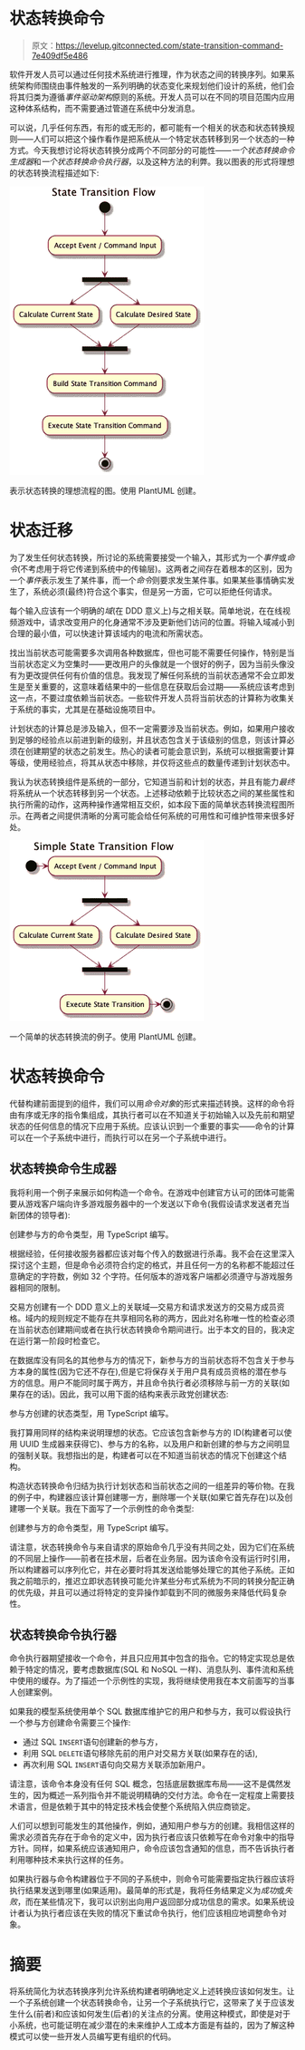 # 状态转换命令

> 原文：<https://levelup.gitconnected.com/state-transition-command-7e409df5e486>

软件开发人员可以通过任何技术系统进行推理，作为状态之间的转换序列。如果系统架构师围绕由事件触发的一系列明确的状态变化来规划他们设计的系统，他们会将其归类为遵循*事件驱动架构*原则的系统。开发人员可以在不同的项目范围内应用这种体系结构，而不需要通过管道在系统中分发消息。

可以说，几乎任何东西，有形的或无形的，都可能有一个相关的状态和状态转换规则——人们可以把这个操作看作是把系统从一个特定状态转移到另一个状态的一种方式。今天我想讨论将状态转换分成两个不同部分的可能性——*一个状态转换命令生成器*和*一个状态转换命令执行器*，以及这种方法的利弊。我以图表的形式将理想的状态转换流程描述如下:

![](img/50851ea3bdce44dd3e17db330e7e1717.png)

表示状态转换的理想流程的图。使用 PlantUML 创建。

# 状态迁移

为了发生任何状态转换，所讨论的系统需要接受一个输入，其形式为一个*事件*或*命令*(不考虑用于将它传递到系统中的传输层)。这两者之间存在着根本的区别，因为一个*事件*表示发生了某件事，而一个*命令*则要求发生某件事。如果某些事情确实发生了，系统必须(最终)符合这个事实，但是另一方面，它可以拒绝任何请求。

每个输入应该有一个明确的*域*(在 DDD 意义上)与之相关联。简单地说，在在线视频游戏中，请求改变用户的化身通常不涉及更新他们访问的位置。将输入域减小到合理的最小值，可以快速计算该域内的电流和所需状态。

找出当前状态可能需要多次调用各种数据库，但也可能不需要任何操作，特别是当当前状态定义为空集时——更改用户的头像就是一个很好的例子，因为当前头像没有为更改提供任何有价值的信息。我发现了解任何系统的当前状态通常不会立即发生是至关重要的，这意味着结果中的一些信息在获取后会过期——系统应该考虑到这一点，不要过度依赖当前状态。一些软件开发人员将当前状态的计算称为收集关于系统的事实，尤其是在基础设施项目中。

计划状态的计算总是涉及输入，但不一定需要涉及当前状态。例如，如果用户接收到足够的经验点以前进到新的级别，并且状态包含关于该级别的信息，则该计算必须在创建期望的状态之前发生。热心的读者可能会意识到，系统可以根据需要计算等级，使用经验点，将其从状态中移除，并仅将这些点的数量传递到计划状态中。

我认为状态转换组件是系统的一部分，它知道当前和计划的状态，并且有能力*最终*将系统从一个状态转移到另一个状态。上述移动依赖于比较状态之间的某些属性和执行所需的动作，这两种操作通常相互交织，如本段下面的简单状态转换流程图所示。在两者之间提供清晰的分离可能会给任何系统的可用性和可维护性带来很多好处。

![](img/e19534880166e30b43548335daeed6d4.png)

一个简单的状态转换流的例子。使用 PlantUML 创建。

# 状态转换命令

代替构建前面提到的组件，我们可以用*命令对象*的形式来描述转换。这样的命令将由有序或无序的指令集组成，其执行者可以在不知道关于初始输入以及先前和期望状态的任何信息的情况下应用于系统。应该认识到一个重要的事实——命令的计算可以在一个子系统中进行，而执行可以在另一个子系统中进行。

## 状态转换命令生成器

我将利用一个例子来展示如何构造一个命令。在游戏中创建官方认可的团体可能需要从游戏客户端向许多游戏服务器中的一个发送以下命令(我假设请求发送者充当新团体的领导者):

创建参与方的命令类型，用 TypeScript 编写。

根据经验，任何接收服务器都应该对每个传入的数据进行杀毒。我不会在这里深入探讨这个主题，但是命令必须符合约定的格式，并且任何一方的名称都不能超过任意确定的字符数，例如 32 个字符。任何版本的游戏客户端都必须遵守与游戏服务器相同的限制。

交易方创建有一个 DDD 意义上的关联域—交易方和请求发送方的交易方成员资格。域内的规则规定不能存在共享相同名称的两方，因此对名称唯一性的检查必须在当前状态创建期间或者在执行状态转换命令期间进行。出于本文的目的，我决定在运行第一阶段时检查它。

在数据库没有同名的其他参与方的情况下，新参与方的当前状态将不包含关于参与方本身的属性(因为它还不存在),但是它将保存关于用户具有成员资格的潜在参与方的信息。用户不能同时属于两方，并且命令执行者必须移除与前一方的关联(如果存在的话)。因此，我可以用下面的结构来表示政党创建状态:

参与方创建的状态类型，用 TypeScript 编写。

我打算用同样的结构来说明理想的状态。它应该包含新参与方的 ID(构建者可以使用 UUID 生成器来获得它)、参与方的名称，以及用户和新创建的参与方之间明显的强制关联。我想指出的是，构建者可以在不知道当前状态的情况下创建这个结构。

构造状态转换命令归结为执行计划状态和当前状态之间的一组差异的等价物。在我的例子中，构建器应该计算创建哪一方，删除哪一个关联(如果它首先存在)以及创建哪一个关联。我在下面写了一个示例性的命令类型:

创建参与方的命令类型，用 TypeScript 编写。

请注意，状态转换命令与来自请求的原始命令几乎没有共同之处，因为它们在系统的不同层上操作——前者在技术层，后者在业务层。因为该命令没有运行时引用，所以构建器可以序列化它，并在必要时将其发送给能够处理它的其他子系统。正如我之前暗示的，推迟立即状态转换可能允许某些分布式系统为不同的转换分配正确的优先级，并且可以通过将特定的变异操作卸载到不同的微服务来降低代码复杂性。

## 状态转换命令执行器

命令执行器期望接收一个命令，并且只应用其中包含的指令。它的特定实现总是依赖于特定的情况，要考虑数据库(SQL 和 NoSQL 一样)、消息队列、事件流和系统中使用的缓存。为了描述一个示例性的实现，我将继续使用我在本文前面写的当事人创建案例。

如果我的模型系统使用单个 SQL 数据库维护它的用户和参与方，我可以假设执行一个参与方创建命令需要三个操作:

*   通过 SQL `INSERT`语句创建新的参与方，
*   利用 SQL `DELETE`语句移除先前的用户对交易方关联(如果存在的话),
*   再次利用 SQL `INSERT`语句向交易方关联添加新用户。

请注意，该命令本身没有任何 SQL 概念，包括底层数据库布局——这不是偶然发生的，因为概述一系列指令并不能说明精确的交付方法。命令在一定程度上需要技术语言，但是依赖于其中的特定技术栈会使整个系统陷入供应商锁定。

人们可以想到可能发生的其他操作，例如，通知用户参与方的创建。我相信这样的需求必须首先存在于命令的定义中，因为执行者应该只依赖写在命令对象中的指导方针。同样，如果系统应该通知用户，命令应该包含通知的信息，而不告诉执行者利用哪种技术来执行这样的任务。

如果执行器与命令构建器位于不同的子系统中，则命令可能需要指定执行器应该将执行结果发送到哪里(如果适用)。最简单的形式是，我将任务结果定义为*成功*或*失败*，而在某些情况下，我可以识别出向用户返回部分成功信息的需求。如果系统设计者认为执行者应该在失败的情况下重试命令执行，他们应该相应地调整命令对象。

# 摘要

将系统简化为状态转换序列允许系统构建者明确地定义上述转换应该如何发生。让一个子系统创建一个状态转换命令，让另一个子系统执行它，这带来了关于应该发生什么(前者)和应该如何发生(后者)的关注点的分离。使用这种模式，即使是对于小系统，也可能证明在减少潜在的未来维护人工成本方面是有益的，因为了解这种模式可以使一些开发人员编写更有组织的代码。